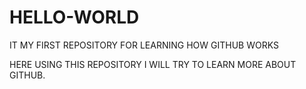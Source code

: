 # HELLO-WORLD
IT MY FIRST REPOSITORY FOR LEARNING HOW GITHUB WORKS

HERE USING THIS REPOSITORY I WILL TRY TO LEARN MORE ABOUT GITHUB. 
